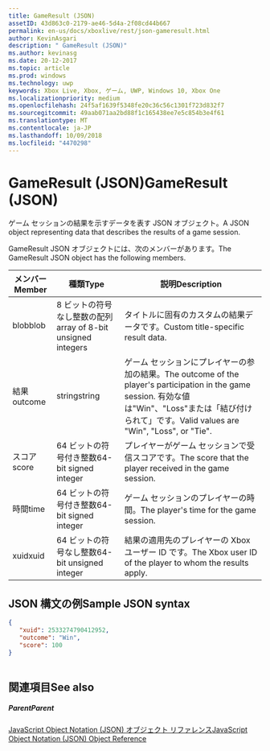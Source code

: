 ```yaml
---
title: GameResult (JSON)
assetID: 43d863c0-2179-ae46-5d4a-2f08cd44b667
permalink: en-us/docs/xboxlive/rest/json-gameresult.html
author: KevinAsgari
description: " GameResult (JSON)"
ms.author: kevinasg
ms.date: 20-12-2017
ms.topic: article
ms.prod: windows
ms.technology: uwp
keywords: Xbox Live, Xbox, ゲーム, UWP, Windows 10, Xbox One
ms.localizationpriority: medium
ms.openlocfilehash: 24f5af1639f5348fe20c36c56c1301f723d832f7
ms.sourcegitcommit: 49aab071aa2bd88f1c165438ee7e5c854b3e4f61
ms.translationtype: MT
ms.contentlocale: ja-JP
ms.lasthandoff: 10/09/2018
ms.locfileid: "4470298"
---
```

# <a name="gameresult-json"></a><span data-ttu-id="5979c-104">GameResult (JSON)</span><span class="sxs-lookup"><span data-stu-id="5979c-104">GameResult (JSON)</span></span>
<span data-ttu-id="5979c-105">ゲーム セッションの結果を示すデータを表す JSON オブジェクト。</span><span class="sxs-lookup"><span data-stu-id="5979c-105">A JSON object representing data that describes the results of a game session.</span></span> 
<a id="ID4EN"></a>

  
 
<span data-ttu-id="5979c-106">GameResult JSON オブジェクトには、次のメンバーがあります。</span><span class="sxs-lookup"><span data-stu-id="5979c-106">The GameResult JSON object has the following members.</span></span>
 
| <span data-ttu-id="5979c-107">メンバー</span><span class="sxs-lookup"><span data-stu-id="5979c-107">Member</span></span>| <span data-ttu-id="5979c-108">種類</span><span class="sxs-lookup"><span data-stu-id="5979c-108">Type</span></span>| <span data-ttu-id="5979c-109">説明</span><span class="sxs-lookup"><span data-stu-id="5979c-109">Description</span></span>| 
| --- | --- | --- | 
| <span data-ttu-id="5979c-110">blob</span><span class="sxs-lookup"><span data-stu-id="5979c-110">blob</span></span>| <span data-ttu-id="5979c-111">8 ビットの符号なし整数の配列</span><span class="sxs-lookup"><span data-stu-id="5979c-111">array of 8-bit unsigned integers</span></span>| <span data-ttu-id="5979c-112">タイトルに固有のカスタムの結果データです。</span><span class="sxs-lookup"><span data-stu-id="5979c-112">Custom title-specific result data.</span></span>| 
| <span data-ttu-id="5979c-113">結果</span><span class="sxs-lookup"><span data-stu-id="5979c-113">outcome</span></span>| <span data-ttu-id="5979c-114">string</span><span class="sxs-lookup"><span data-stu-id="5979c-114">string</span></span>| <span data-ttu-id="5979c-115">ゲーム セッションにプレイヤーの参加の結果。</span><span class="sxs-lookup"><span data-stu-id="5979c-115">The outcome of the player's participation in the game session.</span></span> <span data-ttu-id="5979c-116">有効な値は"Win"、"Loss"または「結び付けられて」です。</span><span class="sxs-lookup"><span data-stu-id="5979c-116">Valid values are "Win", "Loss", or "Tie".</span></span> | 
| <span data-ttu-id="5979c-117">スコア</span><span class="sxs-lookup"><span data-stu-id="5979c-117">score</span></span>| <span data-ttu-id="5979c-118">64 ビットの符号付き整数</span><span class="sxs-lookup"><span data-stu-id="5979c-118">64-bit signed integer</span></span>| <span data-ttu-id="5979c-119">プレイヤーがゲーム セッションで受信スコアです。</span><span class="sxs-lookup"><span data-stu-id="5979c-119">The score that the player received in the game session.</span></span>| 
| <span data-ttu-id="5979c-120">時間</span><span class="sxs-lookup"><span data-stu-id="5979c-120">time</span></span>| <span data-ttu-id="5979c-121">64 ビットの符号付き整数</span><span class="sxs-lookup"><span data-stu-id="5979c-121">64-bit signed integer</span></span>| <span data-ttu-id="5979c-122">ゲーム セッションのプレイヤーの時間。</span><span class="sxs-lookup"><span data-stu-id="5979c-122">The player's time for the game session.</span></span>| 
| <span data-ttu-id="5979c-123">xuid</span><span class="sxs-lookup"><span data-stu-id="5979c-123">xuid</span></span>| <span data-ttu-id="5979c-124">64 ビットの符号なし整数</span><span class="sxs-lookup"><span data-stu-id="5979c-124">64-bit unsigned integer</span></span>| <span data-ttu-id="5979c-125">結果の適用先のプレイヤーの Xbox ユーザー ID です。</span><span class="sxs-lookup"><span data-stu-id="5979c-125">The Xbox user ID of the player to whom the results apply.</span></span>| 
  
<a id="ID4EPC"></a>

 
## <a name="sample-json-syntax"></a><span data-ttu-id="5979c-126">JSON 構文の例</span><span class="sxs-lookup"><span data-stu-id="5979c-126">Sample JSON syntax</span></span>
 

```json
{
   "xuid": 2533274790412952,
   "outcome": "Win",
   "score": 100
}
    
```

  
<a id="ID4EYC"></a>

 
## <a name="see-also"></a><span data-ttu-id="5979c-127">関連項目</span><span class="sxs-lookup"><span data-stu-id="5979c-127">See also</span></span>
 
<a id="ID4E1C"></a>

 
##### <a name="parent"></a><span data-ttu-id="5979c-128">Parent</span><span class="sxs-lookup"><span data-stu-id="5979c-128">Parent</span></span> 

[<span data-ttu-id="5979c-129">JavaScript Object Notation (JSON) オブジェクト リファレンス</span><span class="sxs-lookup"><span data-stu-id="5979c-129">JavaScript Object Notation (JSON) Object Reference</span></span>](atoc-xboxlivews-reference-json.md)

   
